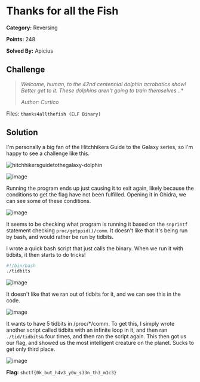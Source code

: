 # Thanks for all the Fish
**Category:** Reversing

**Points:** 248

**Solved By:** Apicius

## Challenge
> *Welcome, human, to the 42nd centennial dolphin acrobatics show! Better get to it. These dolphins aren't going to train themselves...**
>
>*Author: Curtíco*

Files: `thanks4allthefish (ELF Binary)`

## Solution

I'm personally a big fan of the Hitchhikers Guide to the Galaxy series, so I'm happy to see a challenge like this.

![hitchhikersguidetothegalaxy-dolphin](https://user-images.githubusercontent.com/17153535/233865152-253c4576-873d-46d5-b626-08069a56d304.gif)

![image](https://user-images.githubusercontent.com/17153535/233865158-15222ba7-8944-48de-9a27-09d9ad6c243e.png)

Running the program ends up just causing it to exit again, likely because the conditions to get the flag have not been fulfilled. Opening it in Ghidra, we can see some of these conditions.

![image](https://user-images.githubusercontent.com/17153535/233865163-cec8f066-8e67-4f47-94f9-f6721aeff57f.png)

It seems to be checking what program is running it based on the `snprintf` statement checking `proc/getppid()/comm`. It doesn't like that it's being run by bash, and would rather be run by tidbits.

I wrote a quick bash script that just calls the binary. When we run it with tidbits, it then starts to do tricks! 

```bash
#!/bin/bash
./tidbits
```

![image](https://user-images.githubusercontent.com/17153535/233865169-9b006c27-cb0c-440f-a7af-5f06c67363d3.png)

It doesn't like that we ran out of tidbits for it, and we can see this in the code.

![image](https://user-images.githubusercontent.com/17153535/233865174-7bd8186c-28df-43c1-a797-d41b99f3bcd5.png)

It wants to have 5 tidbits in /proc/\*/comm. To get this, I simply wrote another script called tidbits with an infinite loop in it, and then ran `./tid/tidbits&` four times, and then ran the script again. This then got us our flag, and showed us the most intelligent creature on the planet. Sucks to get only third place.

![image](https://user-images.githubusercontent.com/17153535/233865180-579c0aed-1537-46cc-b4bc-ea1641c51497.png)

**Flag:** `shctf{0k_but_h4v3_y0u_s33n_th3_m1c3}`

